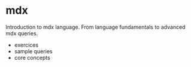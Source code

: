 # mdx
Introduction to mdx language.
From language fundamentals to advanced mdx queries.

* exercices
* sample queries
* core concepts
